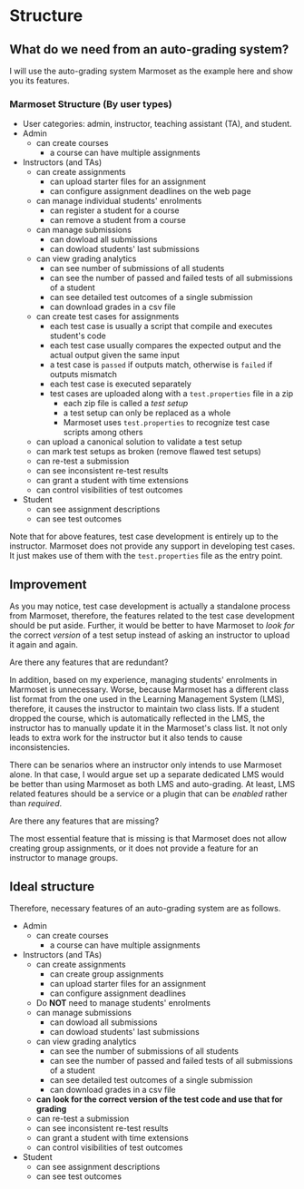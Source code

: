 # Structure

## What do we need from an auto-grading system?

I will use the auto-grading system Marmoset as the example here and show you its
features.

### Marmoset Structure (By user types)

- User categories: admin, instructor, teaching assistant (TA), and student.
- Admin
  - can create courses
    - a course can have multiple assignments
- Instructors (and TAs)
  - can create assignments
    - can upload starter files for an assignment
    - can configure assignment deadlines on the web page
  - can manage individual students' enrolments
    - can register a student for a course
    - can remove a student from a course
  - can manage submissions
    - can dowload all submissions
    - can dowload students' last submissions
  - can view grading analytics
    - can see number of submissions of all students
    - can see the number of passed and failed tests of all submissions of a
      student
    - can see detailed test outcomes of a single submission
    - can download grades in a csv file
  - can create test cases for assignments
    - each test case is usually a script that compile and executes student's
      code
    - each test case usually compares the expected output and the actual output
      given the same input
    - a test case is `passed` if outputs match, otherwise is `failed` if outputs
      mismatch
    - each test case is executed separately
    - test cases are uploaded along with a `test.properties` file in a zip
      - each zip file is called a *test setup*
      - a test setup can only be replaced as a whole
      - Marmoset uses `test.properties` to recognize test case scripts among
        others
  - can upload a canonical solution to validate a test setup
  - can mark test setups as broken (remove flawed test setups)
  - can re-test a submission
  - can see inconsistent re-test results
  - can grant a student with time extensions
  - can control visibilities of test outcomes
- Student
  - can see assignment descriptions
  - can see test outcomes

Note that for above features, test case development is entirely up to the
instructor. Marmoset does not provide any support in developing test cases. It
just makes use of them with the `test.properties` file as the entry point.

<!-- ![Courses](figs/marmoset_courses.png) -->

<!-- ![Instructor View](figs/instructor_view.png) -->

<!-- ![Instructor View Details](figs/instructor_view_details.png) -->

<!-- ![Student View Details](figs/student_view_details.png) -->

## Improvement

As you may notice, test case development is actually a standalone process from
Marmoset, therefore, the features related to the test case development should be
put aside. Further, it would be better to have Marmoset to *look for* the
correct *version* of a test setup instead of asking an instructor to upload it
again and again.

Are there any features that are redundant?

In addition, based on my experience, managing students' enrolments in Marmoset
is unnecessary. Worse, because Marmoset has a different class list format from
the one used in the Learning Management System (LMS), therefore, it causes the
instructor to maintain two class lists. If a student dropped the course, which
is automatically reflected in the LMS, the instructor has to manually update it
in the Marmoset's class list. It not only leads to extra work for the instructor
but it also tends to cause inconsistencies.

There can be senarios where an instructor only intends to use Marmoset alone. In
that case, I would argue set up a separate dedicated LMS would be better than
using Marmoset as both LMS and auto-grading. At least, LMS related features
should be a service or a plugin that can be *enabled* rather than *required*.

Are there any features that are missing?

The most essential feature that is missing is that Marmoset does not allow
creating group assignments, or it does not provide a feature for an instructor
to manage groups.


## Ideal structure

Therefore, necessary features of an auto-grading system are as follows.

- Admin
  - can create courses
    - a course can have multiple assignments
- Instructors (and TAs)
  - can create assignments
    - can create group assignments
    - can upload starter files for an assignment
    - can configure assignment deadlines
  <!-- - can manage individual students' enrolments -->
  <!--   - can register a student for a course -->
  <!--   - can remove a student from a course -->
  - Do **NOT** need to manage students' enrolments
  - can manage submissions
    - can dowload all submissions
    - can dowload students' last submissions
  - can view grading analytics
    - can see the number of submissions of all students
    - can see the number of passed and failed tests of all submissions of a
      student
    - can see detailed test outcomes of a single submission
    - can download grades in a csv file
  - **can look for the correct version of the test code and use that for grading**
  <!-- - can create test cases for assignments -->
  <!--   - each test case is usually a script that compile and executes student's -->
  <!--     code -->
  <!--   - each test case usually compares the expected output and the actual output -->
  <!--     given the same input -->
  <!--   - a test case is `passed` if outputs match, otherwise is `failed` if outputs -->
  <!--     mismatch -->
  <!--   - each test case is executed separately -->
  <!--   - test cases are uploaded along with a `test.properties` file in a zip -->
  <!--     - each zip file is called a *test setup* -->
  <!--     - a test setup can only be replaced as a whole -->
  <!--     - Marmoset uses `test.properties` to recognize test case scripts among -->
  <!--       others -->
  <!-- - can upload a canonical solution to validate a test setup -->
  <!-- - can mark test setups as broken (remove flawed test setups) -->
  - can re-test a submission
  - can see inconsistent re-test results
  - can grant a student with time extensions
  - can control visibilities of test outcomes
- Student
  - can see assignment descriptions
  - can see test outcomes
